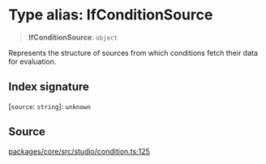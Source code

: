 # Type alias: IfConditionSource

> **IfConditionSource**: `object`

Represents the structure of sources from which conditions fetch their data for evaluation.

## Index signature

 \[`source`: `string`\]: `unknown`

## Source

[packages/core/src/studio/condition.ts:125](https://github.com/VictorS67/encre/blob/c09849eb59af073bf23be826a912f2ba4f635f93/packages/core/src/studio/condition.ts#L125)
